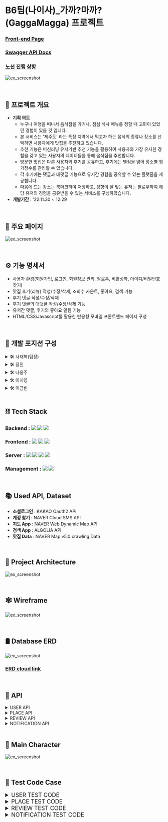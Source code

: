 # B6팀(나이사)_가까?마까?(GaggaMagga) 프로젝트

### [Front-end Page](https://github.com/1TEAM12/GaGgaMaGga_FE)
### [Swagger API Docs](http://3.36.51.98/)
### [노션 진행 상황](https://www.notion.so/11-30-12-29-482dc47b71d44e968cf32283bb422238)

![ex_screenshot](./img/main.png)

<br>

## ****📌 프로젝트 개요****

  - **기획 의도**
    - 누구나 여행을 떠나서 음식점을 가거나, 점심 식사 메뉴를 정할 때 고민이 있었던 경험이 있을 것 입니다.
    - 본 서비스는 '제주도' 라는 특정 지역에서 먹고자 하는 음식의 종류나 장소를 선택하면 사용자에게 맛집을 추천하고 있습니다.
    - 추천 기능은 머신러닝 유저기반 추천 기능을 활용하여 사용자와 가장 유사한 경험을 갖고 있는 사용자의 데이터들를 통해 음식점을 추천합니다.
    - 방문한 맛집은 다른 사용자와 후기를 공유하고, 후기에는 별점을 넣어 장소별 평가점수를 관리할 수 있습니다.
    - 각 후기에는 댓글과 대댓글 기능으로 유저간 경험을 공유할 수 있는 플랫폼을 제공합니다.
    - 마음에 드는 장소는 북마크하여 저장하고, 성향이 잘 맞는 유저는 팔로우하여 해당 유저의 경험을 공유받을 수 있는 서비스를 구성하였습니다.
  - **개발기간** : '22.11.30 ~ 12.29
<br>

## 🥘 ****주요 페이지****

![ex_screenshot](./img/apps.jpg)

<br>

## ⚙ ****기능 명세서****

  - 사용자 환경(회원가입, 로그인, 회원정보 관리, 팔로우, 비활성화, 아이디/비밀번호 찾기)
  - 맛집 후기(리뷰) 작성/수정/삭제, 조회수 카운트, 좋아요, 검색 기능  
  - 후기 댓글 작성/수정/삭제
  - 후기 댓글의 대댓글 작성/수정/삭제 기능
  - 유저간 댓글, 후기의 좋아요 알림 기능
  - HTML/CSS/Javascript를 활용한 반응형 모바일 프론트엔드 페이지 구성

<br>

## 🔨 ****개발 포지션 구성****
  
  <details>
    <summary >🛠 사재혁(팀장)</summary>
    <div markdown="1"></div>
  
  - 유저 관리, 프로필, 개인설정 및 추가 기능
  - Docker, AWS 배포

  </details>
  
   <details>
    <summary >🛠 장진</summary>
    <div markdown="2"></div>
  
  - 머신러닝 장소 추천 기능, 후기 조회수, 페이지네이션
  - Docker, AWS 배포

  </details>
  
  <details>
  <summary >🛠 나웅주</summary>
  <div markdown="3"></div>
  
  - 리뷰 조회 페이지, Best 리뷰 페이지 

  </details>

  <details>
  <summary >🛠 이지영</summary>
  <div markdown="4"></div>
  
  - 북마크 기능, 좋아요 기능, 댓글/대댓글 기능 

  </details>
  
  <details>
  <summary >🛠 이금빈</summary>
  <div markdown="5"></div>
  
  - 리뷰 생성 페이지, 팔로우 기능, 알림 기능, 검색 기능
  - Docker, AWS 배포

  </details>

<br>

## ****⛓ Tech Stack****  

### Backend : <img src="https://img.shields.io/badge/python-3776AB?style=for-the-badge&logo=python&logoColor=white"> <img src="https://img.shields.io/badge/django-092E20?style=for-the-badge&logo=django&logoColor=white"> <img src="https://img.shields.io/badge/django rest framework-092E20?style=for-the-badge&logo=django&logoColor=white">
### Frontend : <img src="https://img.shields.io/badge/html5-E34F26?style=for-the-badge&logo=html5&logoColor=white"> <img src="https://img.shields.io/badge/css-1572B6?style=for-the-badge&logo=css3&logoColor=white"> <img src="https://img.shields.io/badge/javascript-F7DF1E?style=for-the-badge&logo=javascript&logoColor=black"> 
### Server : <img src="https://img.shields.io/badge/AMAZON EC2-FFE900?style=for-the-badge&logo=amazon&logoColor=black"> <img src="https://img.shields.io/badge/DOCKER-3D97FF?style=for-the-badge&logo=docker&logoColor=white"> <img src="https://img.shields.io/badge/GUNICORN-2BB530?style=for-the-badge&logo=gunicorn&logoColor=white"> <img src="https://img.shields.io/badge/NGINX-2F9624?style=for-the-badge&logo=nginx&logoColor=white">
### Management : <img src="https://img.shields.io/badge/github-181717?style=for-the-badge&logo=github&logoColor=white"> <img src="https://img.shields.io/badge/git-F05032?style=for-the-badge&logo=git&logoColor=white">

<br>

## 📚 ****Used API, Dataset****
  - **소셜로그인** : KAKAO Oauth2 API
  - **계정 찾기** : NAVER Cloud SMS API
  - **지도 App** : NAVER Web Dynamic Map API
  - **검색 App** : ALGOLIA API
  - **맛집 Data** : NAVER Map v5.0 crawling Data

<br>

## 🧱 ****Project Architecture****

![ex_screenshot](./img/architecture.png)

<br>

## 🕸 ****Wireframe****
![ex_screenshot](./img/wireframe.png)

<br>

## 🛢 ****Database ERD****

![ex_screenshot](./img/erd.png)
### [ERD cloud link](https://www.erdcloud.com/d/RvXb4PCLq3t3CPb3e)

<br>

## 🎯 ****API****


<details>
<summary>USER API</summary>
<div markdown="1">

### [USER API](https://www.notion.so/ea5288cd6b724843aba84b78b367cf2a)

![ex_screenshot](./img/user_api.png)

</div>
</details>


<details>
<summary>PLACE API</summary>
<div markdown="1">

### [PLACE API](https://www.notion.so/77cdb6c85d724d59a46e38b6d4f307ee)

![ex_screenshot](./img/place_api.png)

</div>
</details>

<details>
<summary>REVIEW API</summary>
<div markdown="1">

### [REVIEW API](https://www.notion.so/6699ab1af4524a04ac4d44bad3294938)


![ex_screenshot](./img/review_api.png)

</div>
</details>


<details>
<summary>NOTIFICATION API</summary>
<div markdown="1">

### [NOTIFICATION API](https://www.notion.so/783dbdb9d49d413ea8167fa98b5dc4ea)

![ex_screenshot](./img/notification_api.png)

</div>
</details>

<br>

## 🐾 ****Main Character****

![ex_screenshot](./img/character.png)

<br>

## 🤙 ****Test Code Case****
<details>
<summary style="font-size: 18px;">USER TEST CODE</summary>
<div markdown="1">


## 회원가입
1. 회원가입 성공
2. 회원가입 실패(이메일 빈칸)
3. 회원가입 실패(이메일 형식)
4. 회원가입 실패(이메일 중복)
5. 회원가입 실패(아이디 빈칸)
6. 회원가입 실패(아이디 유효성검사)
7. 회원가입 실패(아이디 중복)
8. 회원가입 실패(비밀번호 빈칸)
9. 회원가입 실패(전화번호 중복)
10. 회원가입 실패(비밀번호확인 빈칸)
11. 회원가입 실패(비밀번호, 비밀번호 확인 일치 )
12. 회원가입 실패(비밀번호 유효성 검사(simple))
13. 회원가입 실패(비밀번호 유효성검사(동일))
14. 회원가입 실패(약관동의)

## 회원정보 수정/비활성화
15. 회원정보 수정 성공
16. 회원정보 수정 실패(이메일 빈칸)
17. 회원정보 수정 실패(이메일 중복)
18. 회원정보 수정 실패(이메일 형식)
19. 회원정보 수정 실패(휴대폰번호 중복)
20. 회원 비활성화 

## 로그인
21. (access token)로그인 성공
22. (access token)로그인 실패
23. (refresh_token)로그인 성공
24. (refresh_token)로그인 실패(refresh 입력안했을 때)
25. (refresh_token)로그인 실패(access 토큰 넣었을 때)

## 로그아웃
26. (refresh_token)로그아웃 성공
27. (refresh_token)로그아웃 실패(refresh 입력안했을 때)
28. (refresh_token)로그아웃 실패(access 토큰 넣었을 때)

## 이메일 재인증
29. 이메일 재인증 성공
30. 이메일 재인증 실패

## 아이디 찾기(인증번호)
31. 인증번호 보내기 성공
32. 인증번호 보내기 실패
33. 인증번호 확인 성공
34. 인증번호 확인 실패

## 프로필
35. 개인 프로필 조회
36. 개인 프로필 수정 성공
37. 개인 프로필 수정 실패(닉네임 유효성검사)
38. 개인 프로필 수정 실패(닉네임 중복)
39. 공개 프로필 조회
40. 로그인 기록

## 비밀번호 변경
41. 비밀번호 변경 성공
42. 비밀번호 변경 실패(비밀번호 빈칸)
43. 비밀번호 변경 실패(비밀번호 확인 빈칸)
44. 비밀번호 변경 실패(비밀번호 현재비밀번호와 동일시)
45. 비밀번호 변경 실패(비밀번호 유효성검사(simple))
46. 비밀번호 변경 실패(비밀번호 유효성검사(동일))
47. 비밀번호 변경 실패(비밀번호, 비밀번호 확인 일치)

## 비밀번호 찾기
48. 비밀번호 찾기 실패(존재하지 않는 이메일전송)
49. 비밀번호 찾기 실패(형식에 맞지 않는 이메일 전송)
50. 비밀번호 찾기 실패(이메일 빈칸일 때 이메일 전송)

## 비밀번호 토큰 인증
51. 비밀번호 토큰 인증 성공
52. 비밀번호 토큰 인증 실패

## 비밀번호 분실시 재설정
53. 비밀번호 분실시 재설정 성공
53. 비밀번호 분실시 재설정 실패(비밀번호 빈칸)
54. 비밀번호 분실시 재설정 실패(비밀번호 확인 빈칸)
55. 비밀번호 분실시 재설정 실패(비밀번호 유효성검사(simple))
56. 비밀번호 분실시 재설정 실패(비밀번호 유효성검사(동일))
57. 비밀번호 분실시 재설정 실패(비밀번호, 비밀번호 확인 일치)
58. 토큰이 다를 경우

## 비밀번호 만료
59. 비밀번호 만료시 확인
60. 비밀번호 만료시 다음에 변경
61. 비밀번호 만료시 변경 성공
62. 비밀번호 만료시 변경 실패(비밀번호 빈칸)
63. 비밀번호 만료시 변경 실패(비밀번호 확인 빈칸)
64. 비밀번호 만료시 변경 실패(비밀번호 유효성검사(simple))
65. 비밀번호 만료시 변경 실패(비밀번호 유효성검사(동일))
66. 비밀번호 만료시 변경 실패(비밀번호, 비밀번호 확인 일치)

## 팔로우 성공
67. 팔로우 기능

</div>
</details>

<details>
<summary style="font-size: 18px;">PLACE TEST CODE</summary>
<div markdown="2">

## 맛집 카테고리 선택
1. 카테고리 선택(음식 선택 - 비로그인 계정)
2. 카테고리 선택(장소 선택 - 비로그인 계정)

## 맛집 리스트 추천
3. 맛집 리스트 불러오기(음식 선택 - 비로그인 계정)
4. 맛집 리스트 불러오기(장소 선택 - 비로그인 계정)
5. 맛집 리스트 불러오기(음식 선택 - 로그인 계정)
6. 맛집 리스트 불러오기(장소 선택 - 로그인 계정)

## 맛집 상세페이지
7. 맛집 상세페이지 조회
8. 맛집 삭제(관리자 계정)
9. 맛집 삭제 실패(비관리자 계정)
10. 맛집 북마크(유저일 때)
11. 맛집 검색

</div>
</details>

<details>
<summary style="font-size: 18px;">REVIEW TEST CODE</summary>
<div markdown="3">

## 비로그인 계정, 로그인 계정(리뷰X), 카카오계정(리뷰X)
1. 리뷰 전체 조회(Best리뷰)
2. 맛집 리뷰 조회

## 리뷰 작성
3. 리뷰 작성(이미지X)
4. 리뷰 작성(이미지O)
5. 리뷰 작성 실패(비로그인 유저)
6. 리뷰 작성 실패(리뷰 내용이 빈칸)
7. 리뷰 작성 실패(리뷰 평점이 빈칸)

## 리뷰 수정
8. 리뷰 수정 내용 조회
9. 리뷰 수정(이미지X)
10. 리뷰 수정(이미지O)
11. 리뷰 수정 실패(비로그인 유저)
12. 리뷰 수정 실패(리뷰 내용이 빈칸)
13. 리뷰 수정 실패(리뷰 평점이 빈칸)
14. 리뷰 수정 실패(리뷰 작성자 불일치(작성자 user1))

## 리뷰 삭제
15. 리뷰 삭제 실패(비로그인 유저)
16. 리뷰 삭제 실패(리뷰 작성자 불일치(작성자 user1))

## 리뷰 신고
17. 리뷰 신고 실패(비로그인 유저)
18. 리뷰 신고 실패(중복 데이터)
19. 리뷰 신고 실패(신고 내용 빈칸)
20. 리뷰 신고 실패(신고 카테고리 빈칸)

## 리뷰 좋아요
21. 리뷰 좋아요
22. 리뷰 좋아요 실패(비로그인 유저)

## 댓글 조회/작성
23. 해당 리뷰의 댓글 조회 성공
24. 댓글 작성 성공
25. 로그인 안된 유저가 시도했을때 에러나오는지
26. 댓글 작성 실패(댓글 내용이 빈칸)

## 댓글 수정
27. 댓글 수정 성공
28. 댓글 수정 실패(비로그인 유저)
29. 댓글 수정 실패(댓글 수정 내용이 빈칸)
30. 댓글 수정 실패(리뷰 작성자 불일치(작성자 user1))

## 댓글 삭제
31. 댓글 삭제
32. 댓글 삭제 실패(비로그인 유저)
33. 댓글 삭제 실패(댓글 작성자(user1)와 삭제 유저(user2)불일치)

## 댓글 신고
34. 댓글 신고
35. 댓글 신고 실패(비로그인 계정)
36. 댓글 신고 실패(중복 데이터)
37. 댓글 신고 실패(신고 내용 빈칸)
38. 댓글 신고 실패(신고 카테고리 빈칸)

## 댓글 좋아요
39. 댓글 좋아요
40. 댓글 좋아요 실패(비로그인 계정)

## 대댓글 조회/작성
41. 해당 댓글의 대댓글 조회 성공
42. 대댓글 작성 성공
43. 로그인 안된 유저가 시도했을때 에러나오는지
44. 대댓글 작성 실패(대댓글 내용이 빈칸)

## 대댓글 수정
45. 대댓글 수정
46. 대댓글 수정 실패(비로그인 유저)
47. 대댓글 수정 실패(댓글 수정내용이 빈칸)
48. 대댓글 수정 실패(리뷰 작성자 불일치(작성자 user1))

## 대댓글 삭제
49. 대댓글 삭제
50. 대댓글 삭제 실패(비로그인 유저)
51. 대댓글 삭제 실패(대댓글작성자(user1)와 삭제유저(user2)불일치)

## 대댓글 신고
52. 대댓글 신고
53. 대댓글 신고 실패(비로그인 유저)
54. 대댓글 신고 실패(중복 데이터)
55. 대댓글 신고 실패(신고 내용 빈칸)
56. 대댓글 신고 실패(신고 카테고리 빈칸)

## 대댓글 좋아요
57. 대댓글 좋아요
58. 대댓글 좋아요 실패(비로그인 유저)

</div>
</details>


<details>
<summary style="font-size: 18px;">NOTIFICATION TEST CODE</summary>
<div markdown="4">



</div>
</details>